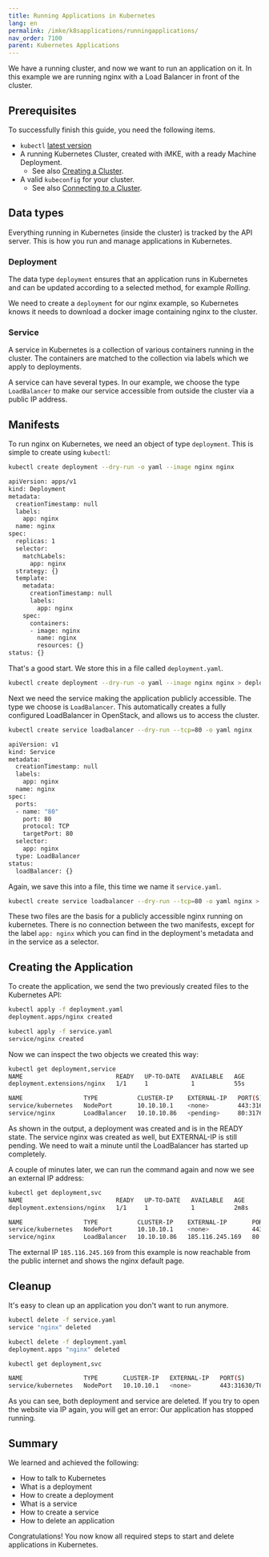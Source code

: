 ```yaml
---
title: Running Applications in Kubernetes
lang: en
permalink: /imke/k8sapplications/runningapplications/
nav_order: 7100
parent: Kubernetes Applications
---
```


We have a running cluster, and now we want to run an
application on it. In this example we are running
nginx with a Load Balancer in front of the cluster.

## Prerequisites

To successfully finish this guide, you need the following items.

* `kubectl` [latest version](https://kubernetes.io/docs/tasks/tools/#kubectl)
* A running Kubernetes Cluster, created with iMKE, with a ready Machine Deployment.
  * See also [Creating a Cluster](/imke/clusterlifecycle/creatingacluster).
* A valid `kubeconfig` for your cluster.
  * See also [Connecting to a Cluster](/imke/accessmanagement/connectingtoacluster).

## Data types

Everything running in Kubernetes (inside the cluster) is tracked by the API server.
This is how you run and manage applications in Kubernetes.

### Deployment

The data type `deployment` ensures that an application runs in
Kubernetes and can be updated according to a selected method, for
example _Rolling_.

We need to create a `deployment` for our nginx example, so Kubernetes
knows it needs to download a docker image containing nginx to the
cluster.

### Service

A service in Kubernetes is a collection of various containers
running in the cluster. The containers are matched to the
collection via labels which we apply to deployments.

A service can have several types. In our example, we choose
the type `LoadBalancer` to make our service accessible from
outside the cluster via a public IP address.

## Manifests

To run nginx on Kubernetes, we need an object of type `deployment`.
This is simple to create using `kubectl`:

```bash
kubectl create deployment --dry-run -o yaml --image nginx nginx

apiVersion: apps/v1
kind: Deployment
metadata:
  creationTimestamp: null
  labels:
    app: nginx
  name: nginx
spec:
  replicas: 1
  selector:
    matchLabels:
      app: nginx
  strategy: {}
  template:
    metadata:
      creationTimestamp: null
      labels:
        app: nginx
    spec:
      containers:
      - image: nginx
        name: nginx
        resources: {}
status: {}
```

That's a good start. We store this in a file called
`deployment.yaml`.

```bash
kubectl create deployment --dry-run -o yaml --image nginx nginx > deployment.yaml
```

Next we need the service making the application publicly accessible.
The type we choose is `LoadBalancer`. This automatically creates a fully
configured LoadBalancer in OpenStack, and allows us to access the cluster.

```bash
kubectl create service loadbalancer --dry-run --tcp=80 -o yaml nginx

apiVersion: v1
kind: Service
metadata:
  creationTimestamp: null
  labels:
    app: nginx
  name: nginx
spec:
  ports:
  - name: "80"
    port: 80
    protocol: TCP
    targetPort: 80
  selector:
    app: nginx
  type: LoadBalancer
status:
  loadBalancer: {}
```

Again, we save this into a file, this time we name it `service.yaml`.

```bash
kubectl create service loadbalancer --dry-run --tcp=80 -o yaml nginx > service.yaml
```

These two files are the basis for a publicly accessible nginx running on
kubernetes. There is no connection between the two manifests, except for the
label `app: nginx` which you can find in the deployment's metadata and in the
service as a selector.

## Creating the Application

To create the application, we send the two previously created files to the
Kubernetes API:

```bash
kubectl apply -f deployment.yaml
deployment.apps/nginx created

kubectl apply -f service.yaml
service/nginx created
```

Now we can inspect the two objects we created this way:

```bash
kubectl get deployment,service
NAME                          READY   UP-TO-DATE   AVAILABLE   AGE
deployment.extensions/nginx   1/1     1            1           55s

NAME                 TYPE           CLUSTER-IP    EXTERNAL-IP   PORT(S)         AGE
service/kubernetes   NodePort       10.10.10.1    <none>        443:31630/TCP   2d23h
service/nginx        LoadBalancer   10.10.10.86   <pending>     80:31762/TCP    46s
```

As shown in the output, a deployment was created and is in the READY state.
The service nginx was created as well, but EXTERNAL-IP is still pending. We need
to wait a minute until the LoadBalancer has started up completely.

A couple of minutes later, we can run the command again and now we see an
external IP address:

```bash
kubectl get deployment,svc
NAME                          READY   UP-TO-DATE   AVAILABLE   AGE
deployment.extensions/nginx   1/1     1            1           2m8s

NAME                 TYPE           CLUSTER-IP    EXTERNAL-IP       PORT(S)         AGE
service/kubernetes   NodePort       10.10.10.1    <none>            443:31630/TCP   2d23h
service/nginx        LoadBalancer   10.10.10.86   185.116.245.169   80:31762/TCP    119s
```

The external IP `185.116.245.169` from this example is now reachable from the
public internet and shows the nginx default page.

## Cleanup

It's easy to clean up an application you don't want to run anymore.

```bash
kubectl delete -f service.yaml
service "nginx" deleted

kubectl delete -f deployment.yaml
deployment.apps "nginx" deleted

kubectl get deployment,svc

NAME                 TYPE       CLUSTER-IP   EXTERNAL-IP   PORT(S)         AGE
service/kubernetes   NodePort   10.10.10.1   <none>        443:31630/TCP   2d23h
```

As you can see, both deployment and service are deleted. If you try to open the website via IP again,
you will get an error: Our application has stopped running.

## Summary

We learned and achieved the following:

* How to talk to Kubernetes
* What is a deployment
* How to create a deployment
* What is a service
* How to create a service
* How to delete an application

Congratulations! You now know all required steps to start and delete applications in Kubernetes.
